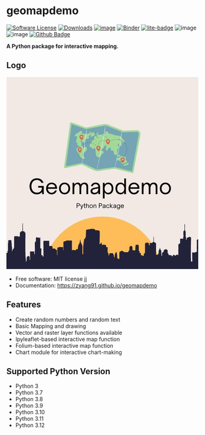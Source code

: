 # geomapdemo

[![Software License](https://img.shields.io/badge/license-MIT-green.svg)](LICENSE)
[![Downloads](https://static.pepy.tech/badge/geomapdemo)](https://pepy.tech/project/geomapdemo)
[![image](https://img.shields.io/pypi/v/geomapdemo.svg)](https://pypi.python.org/pypi/geomapdemo)
[![Binder](https://mybinder.org/badge_logo.svg)](https://mybinder.org/v2/gh/zyang91/geomapdemo/HEAD)
[![lite-badge](https://jupyterlite.rtfd.io/en/latest/_static/badge.svg)](https://zyang91.github.io/geomapdemo-jupyter-lite/)
![image](https://github.com/zyang91/geomapdemo/workflows/docs/badge.svg)
![image](https://github.com/zyang91/geomapdemo/workflows/build/badge.svg)
[![Github Badge](https://img.shields.io/badge/Github-Repo-yellow)](https://github.com/zyang91/geomapdemo)

**A Python package for interactive mapping.**


## Logo

![Logo](docs/logo/logo.jpg)

- Free software: MIT license jj
- Documentation: https://zyang91.github.io/geomapdemo
    

## Features

-   Create random numbers and random text
-   Basic Mapping and drawing
-   Vector and raster layer functions available
-   Ipyleaflet-based interactive map function
-   Folium-based interactive map function
-   Chart module for interactive chart-making


## Supported Python Version
- Python 3
- Python 3.7
- Python 3.8
- Python 3.9
- Python 3.10
- Python 3.11
- Python 3.12

